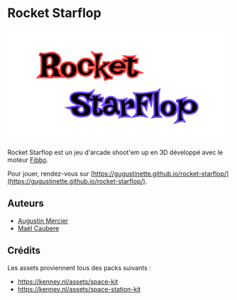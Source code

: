 # Rocket Starflop

![Rocket Starflop](./public/logo.png)

Rocket Starflop est un jeu d'arcade shoot'em up en 3D développé avec le moteur [Fibbo](https://fibbo.dev).

Pour jouer, rendez-vous sur [https://gugustinette.github.io/rocket-starflop/](https://gugustinette.github.io/rocket-starflop/).

## Auteurs

- [Augustin Mercier](https://github.com/gugustinette)
- [Maël Caubere](https://github.com/oulahoop)

## Crédits

Les assets proviennent tous des packs suivants :
- https://kenney.nl/assets/space-kit
- https://kenney.nl/assets/space-station-kit
